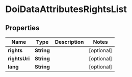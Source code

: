 

# DoiDataAttributesRightsList

## Properties

Name | Type | Description | Notes
------------ | ------------- | ------------- | -------------
**rights** | **String** |  |  [optional]
**rightsUri** | **String** |  |  [optional]
**lang** | **String** |  |  [optional]



